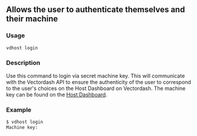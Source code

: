 ## Allows the user to authenticate themselves and their machine

### Usage
```bash
vdhost login
```

### Description 
Use this command to login via secret machine key. This will communicate with the Vectordash API to ensure the authenticity of the user to correspond to the user's choices on the Host Dashboard on Vectordash. The machine key can be found on the [Host Dashboard](https://vectordash.com/Machines).

### Example
```bash
$ vdhost login
Machine key:
```
